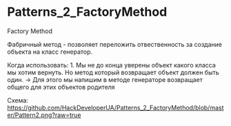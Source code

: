 # Patterns_2_FactoryMethod

Factory Method

Фабричный метод - позволяет переложить отвественность за создание объекта на класс генератор.

Когда использовать: 1. Мы не до конца уверены объект какого класса мы хотим вернуть. Но метод который возвращает объект должен быть один. -> Для этого мы напишим в методе генераторе возвращает общего для этих объектов родителя

Схема: https://github.com/HackDeveloperUA/Patterns_2_FactoryMethod/blob/master/Pattern2.png?raw=true
